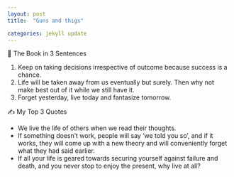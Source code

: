 ```yaml
---
layout: post
title:  "Guns and thigs"

categories: jekyll update
---
```


 🚀 The Book in 3 Sentences

1. Keep on taking decisions irrespective of outcome because success is a chance.
2. Life will be taken away from us eventually but surely. Then why not make best out of it while we still have it.
3. Forget yesterday, live today and fantasize  tomorrow.

 ✍️ My Top 3 Quotes

- We live the life of others when we read their thoughts.
- If something doesn’t work, people will say ‘we told you so’, and if it works, they will come up with a new theory and will conveniently forget what they had said earlier.
- If all your life is geared towards securing yourself against failure and death, and you never stop to enjoy the present, why live at all?
